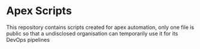 # Apex Scripts

This repository contains scripts created for apex automation, only one file is public so that a undisclosed organisation can temporarily use it for its DevOps pipelines